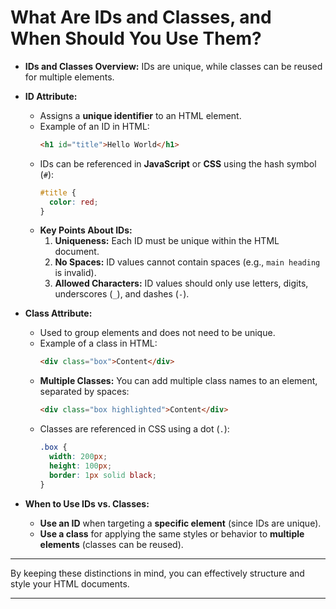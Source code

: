 # What Are IDs and Classes, and When Should You Use Them?

- **IDs and Classes Overview:** IDs are unique, while classes can be reused for multiple elements.

- **ID Attribute:**
  - Assigns a **unique identifier** to an HTML element.
  - Example of an ID in HTML:
    ```html
    <h1 id="title">Hello World</h1>
    ```
  - IDs can be referenced in **JavaScript** or **CSS** using the hash symbol (`#`):
    ```css
    #title {
      color: red;
    }
    ```
  - **Key Points About IDs:**
    1. **Uniqueness:** Each ID must be unique within the HTML document.
    2. **No Spaces:** ID values cannot contain spaces (e.g., `main heading` is invalid).
    3. **Allowed Characters:** ID values should only use letters, digits, underscores (`_`), and dashes (`-`).

- **Class Attribute:**
  - Used to group elements and does not need to be unique.
  - Example of a class in HTML:
    ```html
    <div class="box">Content</div>
    ```
  - **Multiple Classes:** You can add multiple class names to an element, separated by spaces:
    ```html
    <div class="box highlighted">Content</div>
    ```
  - Classes are referenced in CSS using a dot (`.`):
    ```css
    .box {
      width: 200px;
      height: 100px;
      border: 1px solid black;
    }
    ```

- **When to Use IDs vs. Classes:**
  - **Use an ID** when targeting a **specific element** (since IDs are unique).
  - **Use a class** for applying the same styles or behavior to **multiple elements** (classes can be reused).

---

By keeping these distinctions in mind, you can effectively structure and style your HTML documents.  

--- 